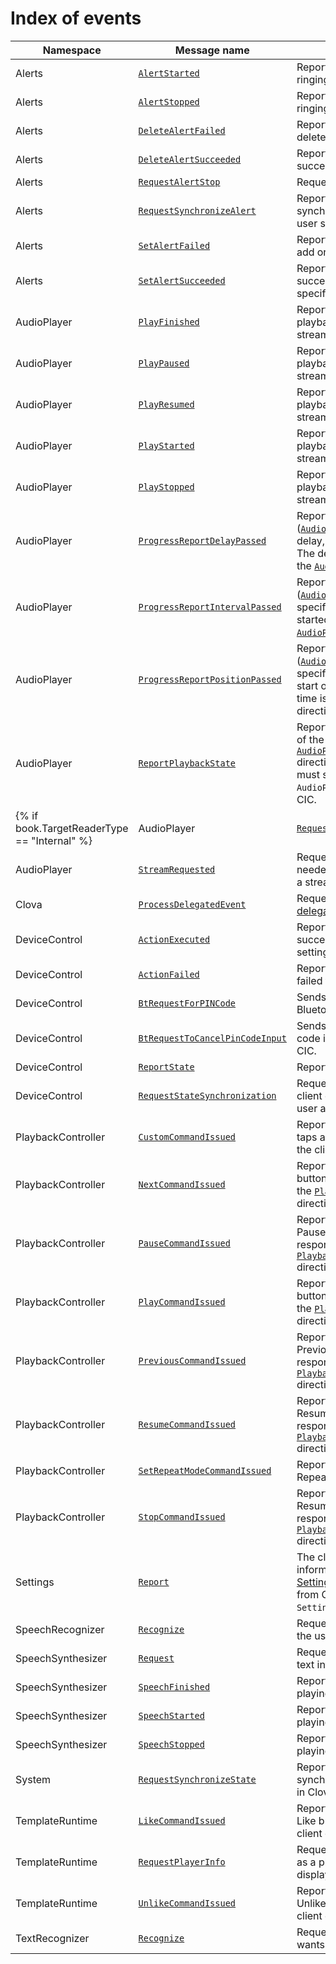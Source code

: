 # Index of events

| Namespace         | Message name       | Description                                             |
|-------------------|----------------|-------------------------------------------------|
| Alerts            | [`AlertStarted`](/CIC/References/CICInterface/Alerts.md#AlertStarted)                 | Reports to CIC that the client has started ringing an alarm. |
| Alerts            | [`AlertStopped`](/CIC/References/CICInterface/Alerts.md#AlertStopped)                 | Reports to CIC that the client has stopped ringing an alarm. |
| Alerts            | [`DeleteAlertFailed`](/CIC/References/CICInterface/Alerts.md#DeleteAlertFailed)       | Reports to CIC that the client has failed to delete the specified alarm. |
| Alerts            | [`DeleteAlertSucceeded`](/CIC/References/CICInterface/Alerts.md#DeleteAlertSucceeded) | Reports to CIC that the client has successfully deleted the specified alarm. |
| Alerts            | [`RequestAlertStop`](/CIC/References/CICInterface/Alerts.md#RequestAlertStop)         | Requests CIC to stop the ringing alarm.  |
| Alerts            | [`RequestSynchronizeAlert`](/CIC/References/CICInterface/Alerts.md#RequestSynchronizeAlert) | Reports to CIC that the client needs to synchronize the alarm information of the user stored in Clova cloud. |
| Alerts            | [`SetAlertFailed`](/CIC/References/CICInterface/Alerts.md#SetAlertFailed)             | Reports to CIC that the client has failed to add or change the specified alarm. |
| Alerts            | [`SetAlertSucceeded`](/CIC/References/CICInterface/Alerts.md#SetAlertSucceeded)       | Reports to CIC that the client has successfully added or changed the specified alarm. |
| AudioPlayer       | [`PlayFinished`](/CIC/References/CICInterface/AudioPlayer.md#PlayFinished) | Reports to CIC that the client has finished playback with the information on the audio stream.        |
| AudioPlayer       | [`PlayPaused`](/CIC/References/CICInterface/AudioPlayer.md#PlayPaused)     | Reports to CIC that the client has paused playback with the information on the audio stream.    |
| AudioPlayer       | [`PlayResumed`](/CIC/References/CICInterface/AudioPlayer.md#PlayResumed)   | Reports to CIC that the client has resumed playback with the information on the audio stream.            |
| AudioPlayer       | [`PlayStarted`](/CIC/References/CICInterface/AudioPlayer.md#PlayStarted)   | Reports to CIC that the client has started playback with the information on the audio stream.       |
| AudioPlayer       | [`PlayStopped`](/CIC/References/CICInterface/AudioPlayer.md#PlayStopped)   | Reports to CIC that the client has stopped playback with the information on the audio stream.       |
| AudioPlayer       | [`ProgressReportDelayPassed`](/CIC/References/CICInterface/AudioPlayer.md#ProgressReportPositionPassed) | Reports to CIC the current playback state ([`AudioPlayer.PlaybackState`](/CIC/References/Context_Objects.md#PlaybackState)) after the delay, specified period of time, has passed. The delay is a period of time specified in the [`AudioPlayer.Play`](/CIC/References/CICInterface/AudioPlayer.md#Play) directive. |
| AudioPlayer       | [`ProgressReportIntervalPassed`](/CIC/References/CICInterface/AudioPlayer.md#ProgressReportPositionPassed)| Reports to CIC the current playback state ([`AudioPlayer.PlaybackState`](/CIC/References/Context_Objects.md#PlaybackState)), by the specified interval, after playback has started. The interval is specified in the [`AudioPlayer.Play`](/CIC/References/CICInterface/AudioPlayer.md#Play) directive.|
| AudioPlayer       | [`ProgressReportPositionPassed`](/CIC/References/CICInterface/AudioPlayer.md#ProgressReportPositionPassed) | Reports to CIC the current playback state ([`AudioPlayer.PlaybackState`](/CIC/References/Context_Objects.md#PlaybackState)) at the specified time, which is measured from the start of the audio stream. The reporting time is specified in the [`AudioPlayer.Play`](/CIC/References/CICInterface/AudioPlayer.md#Play) directive.|
| AudioPlayer       | [`ReportPlaybackState`](/CIC/References/CICInterface/AudioPlayer.md#ReportPlaybackState) | Reports to CIC the current playback state of the client. If the [`AudioPlayer.ExpectReportPlaybackState`](/CIC/References/CICInterface/AudioPlayer.md#ExpectReportPlaybackState) directive is received from CIC, the client must send the `AudioPlayer.ReportPlaybackState` event to CIC.  |
{% if book.TargetReaderType == "Internal" %}| AudioPlayer       | [`RequestPlaybackState`](/CIC/References/CICInterface/AudioPlayer.md#RequestPlaybackState) | Requests CIC for the current playback state of the client. Upon receiving the `AudioPlayer.ReqeustPlaybackState` event, CIC will send the [`AudioPlayer.ExpectReportPlaybackState`](/CIC/References/CICInterface/AudioPlayer.md#ExpectReportPlaybackState) directive to all or specific clients registered to the user account.  |
| AudioPlayer       | [`StreamRequested`](/CIC/References/CICInterface/AudioPlayer.md#StreamRequested) | Requests CIC for additional information needed for audio stream playback such as a streaming URL. |{% else %}| AudioPlayer       | [`StreamRequested`](/CIC/References/CICInterface/AudioPlayer.md#StreamRequested) | Requests CIC for additional information needed for audio stream playback such as a streaming URL. |{% endif %}
| Clova              | [`ProcessDelegatedEvent`](/CIC/References/CICInterface/Clova.md#ProcessDelegatedEvent)                          | Requests CIC for the result of handling the [delegated user request](/CIC/Guides/Implement_Client_Features.md#HandleDelegation).  |
| DeviceControl     | [`ActionExecuted`](/CIC/References/CICInterface/DeviceControl.md#ActionExecuted) | Reports to CIC that the client has successfully changed the specified settings.                               |
| DeviceControl     | [`ActionFailed`](/CIC/References/CICInterface/DeviceControl.md#ActionFailed) | Reports to CIC that the client cannot or has failed to change the specified settings.                   |
| DeviceControl     | [`BtRequestForPINCode`](/CIC/References/CICInterface/DeviceControl.md#BtRequestForPINCode) | Sends the PIN code input request of the Bluetooth speaker to CIC.       |
| DeviceControl     | [`BtRequestToCancelPinCodeInput`](/CIC/References/CICInterface/DeviceControl.md#BtRequestToCancelPinCodeInput) | Sends the cancellation request for the PIN code input from the Bluetooth speaker to CIC. |
| DeviceControl     | [`ReportState`](/CIC/References/CICInterface/DeviceControl.md#ReportState)   | Reports to CIC of the current device state.                              |
| DeviceControl     | [`RequestStateSynchronization`](/CIC/References/CICInterface/DeviceControl.md#RequestStateSynchronization) | Requests for the current state of other client devices registered to the current user account.  |
| PlaybackController | [`CustomCommandIssued`](/CIC/References/CICInterface/PlaybackController.md#CustomCommandIssued)               | Reports to CIC when the user presses or taps a button that has a custom function on the client device.  |
| PlaybackController | [`NextCommandIssued`](/CIC/References/CICInterface/PlaybackController.md#NextCommandIssued)                   | Reports to CIC if the user presses the Next button on the client device or responds to the [`PlaybackController.ExpectNextCommand`](/CIC/References/CICInterface/PlaybackController.md#ExpectNextCommand) directive from CIC. |
| PlaybackController | [`PauseCommandIssued`](/CIC/References/CICInterface/PlaybackController.md#PauseCommandIssued)                 | Reports to CIC if the user presses the Pause button on the client device or responds to the [`PlaybackController.ExpectPauseCommand`](/CIC/References/CICInterface/PlaybackController.md#ExpectPauseCommand) directive from CIC.  |
| PlaybackController | [`PlayCommandIssued`](/CIC/References/CICInterface/PlaybackController.md#PlayCommandIssued)                   | Reports to CIC if the user presses the Play button on the client device or responds to the [`PlaybackController.ExpectPlayCommand`](/CIC/References/CICInterface/PlaybackController.md#ExpectPlayCommand) directive from CIC.  |
| PlaybackController | [`PreviousCommandIssued`](/CIC/References/CICInterface/PlaybackController.md#PreviousCommandIssued)           | Reports to CIC if the user presses the Previous button on the client device or responds to the [`PlaybackController.ExpectPreviousCommand`](/CIC/References/CICInterface/PlaybackController.md#ExpectPreviousCommand) directive from CIC. |
| PlaybackController | [`ResumeCommandIssued`](/CIC/References/CICInterface/PlaybackController.md#ResumeCommandIssued)               | Reports to CIC if the user presses the Resume button on the client device or responds to the [`PlaybackController.ExpectResumeCommand`](/CIC/References/CICInterface/PlaybackController.md#ExpectResumeCommand) directive from CIC.  |
| PlaybackController | [`SetRepeatModeCommandIssued`](/CIC/References/CICInterface/PlaybackController.md#SetRepeatModeCommandIssued) | Reports to CIC when the user presses the Repeat button on the client device.  |
| PlaybackController | [`StopCommandIssued`](/CIC/References/CICInterface/PlaybackController.md#StopCommandIssued)                   | Reports to CIC if the user presses the Resume button on the client device or responds to the [`PlaybackController.ExpectStopCommand`](/CIC/References/CICInterface/PlaybackController.md#ExpectStopCommand) directive from CIC.  |
| Settings          | [`Report`](/CIC/References/CICInterface/Settings.md#Report)                                                    | The client reports the current settings information to CIC. If the [Settings.ExpectReport](/CIC/References/CICInterface/Settings.md#ExpectReport) directive is received from CIC, the client must send the `Settings.Report` event to CIC.  |
| SpeechRecognizer  | [`Recognize`](/CIC/References/CICInterface/SpeechRecognizer.md#Recognize)  | Requests CIC for speech recognition on the user audio request.                                          |
| SpeechSynthesizer | [`Request`](/CIC/References/CICInterface/SpeechSynthesizer.md#Request)     | Requests to CIC to generate a specified text into TTS.                                             |
| SpeechSynthesizer | [`SpeechFinished`](/CIC/References/CICInterface/SpeechSynthesizer.md#SpeechFinished)   | Reports to CIC that the client has finished playing the TTS.                                 |
| SpeechSynthesizer | [`SpeechStarted`](/CIC/References/CICInterface/SpeechSynthesizer.md#SpeechStarted)     | Reports to CIC that the client has started playing the TTS.                                 |
| SpeechSynthesizer | [`SpeechStopped`](/CIC/References/CICInterface/SpeechSynthesizer.md#SpeechStopped)     | Reports to CIC that the client has stopped playing the TTS.                                 |
| System          | [`RequestSynchronizeState`](/CIC/References/CICInterface/System.md#RequestSynchronizeState) | Reports to CIC that the client needs to synchronize the shared information stored in Clova cloud. |
| TemplateRuntime    | [`LikeCommandIssued`](/CIC/References/CICInterface/TemplateRuntime.md#LikeCommandIssued) | Reports to CIC when the user presses the Like button for specific media from the client device. |
| TemplateRuntime    | [`RequestPlayerInfo`](/CIC/References/CICInterface/TemplateRuntime.md#RequestPlayerInfo) | Requests CIC for playback metadata such as a playlist, album image, and lyrics to display on the media player. |
| TemplateRuntime    | [`UnlikeCommandIssued`](/CIC/References/CICInterface/TemplateRuntime.md#UnlikeCommandIssued) | Reports to CIC when the user presses the Unlike button for specific media from the client device. |
| TextRecognizer  | [`Recognize`](/CIC/References/CICInterface/TextRecognizer.md#Recognize)      | Requests CIC to recognize what the user wants by sending the user input text.                           |
